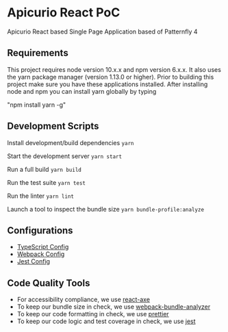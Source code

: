 # Apicurio React PoC

Apicurio React based Single Page Application based of Patternfly 4

## Requirements
This project requires node version 10.x.x and npm version 6.x.x.  It also uses the yarn package manager (version 1.13.0 or higher).  Prior to building this project make sure you have these applications installed.  After installing node and npm you can install yarn globally by typing 

"npm install yarn -g"

## Development Scripts

Install development/build dependencies
`yarn`

Start the development server
`yarn start`

Run a full build
`yarn build`

Run the test suite
`yarn test`

Run the linter
`yarn lint`

Launch a tool to inspect the bundle size
`yarn bundle-profile:analyze`

## Configurations
* [TypeScript Config](./tsconfig.json)
* [Webpack Config](./webpack.common.js)
* [Jest Config](./jest.config.js)

## Code Quality Tools
* For accessibility compliance, we use [react-axe](https://github.com/dequelabs/react-axe)
* To keep our bundle size in check, we use [webpack-bundle-analyzer](https://github.com/webpack-contrib/webpack-bundle-analyzer)
* To keep our code formatting in check, we use [prettier](https://github.com/prettier/prettier)
* To keep our code logic and test coverage in check, we use [jest](https://github.com/facebook/jest)
